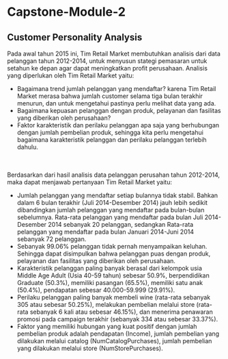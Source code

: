 # Capstone-Module-2
## Customer Personality Analysis

Pada awal tahun 2015 ini, Tim Retail Market membutuhkan analisis dari data pelanggan tahun 2012-2014, untuk menyusun stategi pemasaran untuk setahun ke depan agar dapat meningkatkan profit perusahaan. Analisis yang diperlukan oleh Tim Retail Market yaitu:

- Bagaimana trend jumlah pelanggan yang mendaftar? karena Tim Retail Market merasa bahwa jumlah customer selama tiga bulan terakhir menurun, dan untuk mengetahui pastinya perlu melihat data yang ada.
- Bagaimana kepuasan pelanggan dengan produk, pelayanan dan fasilitas yang diberikan oleh perusahaan?
- Faktor karakteristik dan perilaku pelanggan apa saja yang berhubungan dengan jumlah pembelian produk, sehingga kita perlu mengetahui bagaimana karakteristik pelanggan dan perilaku pelanggan terlebih dahulu.
<br>
<br>
Berdasarkan dari hasil analisis data pelanggan perusahan tahun 2012-2014, maka dapat menjawab pertanyaan Tim Retail Market yaitu:

- Jumlah pelanggan yang mendaftar setiap bulannya tidak stabil. Bahkan dalam 6 bulan terakhir (Juli 2014-Desember 2014) jauh lebih sedikit dibandingkan jumlah pelanggan yang mendaftar pada bulan-bulan sebelumnya. Rata-rata pelanggan yang mendaftar pada bulan Juli 2014-Desember 2014 sebanyak 20 pelanggan, sedangkan Rata-rata pelanggan yang mendaftar pada bulan Januari 2014-Juni 2014 sebanyak 72 pelanggan.
- Sebanyak 99.06% pelanggan tidak pernah menyampaikan keluhan. Sehingga dapat disimpulkan bahwa pelanggan puas dengan produk, pelayanan dan fasilitas yang diberikan oleh perusahaan.
- Karakteristik pelanggan paling banyak berasal dari kelompok usia Middle Age Adult (Usia 40-59 tahun) sebesar 50.9%, berpendidikan Graduate (50.3%), memiliki pasangan (65.5%), memiliki satu anak (50.4%), pendapatan sebesar 40.000-59.999 (29.91%).
- Perilaku pelanggan paling banyak membeli wine (rata-rata sebanyak 305 atau sebesar 50.25%), melakukan pembelian melalui store (rata-rata sebanyak 6 kali atau sebesar 46.15%), dan menerima penawaran promosi pada campaign terakhir (sebanyak 334 atau sebesar 33.37%).
- Faktor yang memiliki hubungan yang kuat positif dengan jumlah pembelian produk adalah pendapatan (Income), jumlah pembelian yang dilakukan melalui catalog (NumCatalogPurchases), jumlah pembelian yang dilakukan melalui store (NumStorePurchases).
